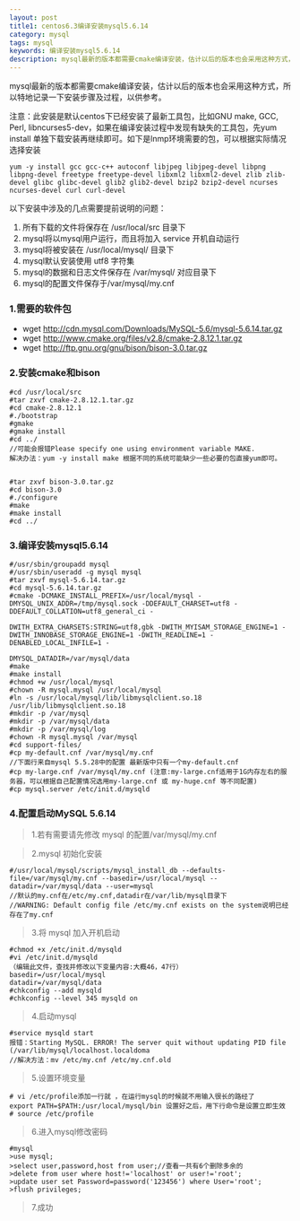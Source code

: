 ```yaml
---
layout: post
title1: centos6.3编译安装mysql5.6.14
category: mysql
tags: mysql
keywords: 编译安装mysql5.6.14
description: mysql最新的版本都需要cmake编译安装，估计以后的版本也会采用这种方式，所以特地记录一下安装步骤及过程，以供参考。
---
```


<p>mysql最新的版本都需要cmake编译安装，估计以后的版本也会采用这种方式，所以特地记录一下安装步骤及过程，以供参考。</p>
  
<p>注意：此安装是默认centos下已经安装了最新工具包，比如GNU make, GCC, Perl, libncurses5-dev，如果在编译安装过程中发现有缺失的工具包，先yum install 单独下载安装再继续即可。如下是lnmp环境需要的包，可以根据实际情况选择安装</p>

	yum -y install gcc gcc-c++ autoconf libjpeg libjpeg-devel libpng libpng-devel freetype freetype-devel libxml2 libxml2-devel zlib zlib-devel glibc glibc-devel glib2 glib2-devel bzip2 bzip2-devel ncurses ncurses-devel curl curl-devel

以下安装中涉及的几点需要提前说明的问题：

1. 所有下载的文件将保存在 /usr/local/src 目录下
2. mysql将以mysql用户运行，而且将加入 service 开机自动运行 
3. mysql将被安装在 /usr/local/mysql/ 目录下
4. mysql默认安装使用 utf8 字符集 
5. mysql的数据和日志文件保存在 /var/mysql/ 对应目录下 
6. mysql的配置文件保存于/var/mysql/my.cnf  

### 1.需要的软件包

- wget http://cdn.mysql.com/Downloads/MySQL-5.6/mysql-5.6.14.tar.gz 
- wget http://www.cmake.org/files/v2.8/cmake-2.8.12.1.tar.gz 
- wget http://ftp.gnu.org/gnu/bison/bison-3.0.tar.gz 

### 2.安装cmake和bison

	#cd /usr/local/src  
	#tar zxvf cmake-2.8.12.1.tar.gz 
	#cd cmake-2.8.12.1 
	#./bootstrap 
	#gmake
	#gmake install 
	#cd ../  
	//可能会报错Please specify one using environment variable MAKE.
	解决办法：yum -y install make 根据不同的系统可能缺少一些必要的包直接yum即可。
	
	
	#tar zxvf bison-3.0.tar.gz 
	#cd bison-3.0
	#./configure 
	#make
	#make install
	#cd ../

### 3.编译安装mysql5.6.14

	#/usr/sbin/groupadd mysql 
	#/usr/sbin/useradd -g mysql mysql
	#tar zxvf mysql-5.6.14.tar.gz
	#cd mysql-5.6.14.tar.gz
	#cmake -DCMAKE_INSTALL_PREFIX=/usr/local/mysql -DMYSQL_UNIX_ADDR=/tmp/mysql.sock -DDEFAULT_CHARSET=utf8 -DDEFAULT_COLLATION=utf8_general_ci -
	
	DWITH_EXTRA_CHARSETS:STRING=utf8,gbk -DWITH_MYISAM_STORAGE_ENGINE=1 -DWITH_INNOBASE_STORAGE_ENGINE=1 -DWITH_READLINE=1 -DENABLED_LOCAL_INFILE=1 -
	
	DMYSQL_DATADIR=/var/mysql/data
	#make 
	#make install
	#chmod +w /usr/local/mysql
	#chown -R mysql.mysql /usr/local/mysql
	#ln -s /usr/local/mysql/lib/libmysqlclient.so.18 /usr/lib/libmysqlclient.so.18  
	#mkdir -p /var/mysql
	#mkdir -p /var/mysql/data
	#mkdir -p /var/mysql/log
	#chown -R mysql.mysql /var/mysql   
	#cd support-files/
	#cp my-default.cnf /var/mysql/my.cnf 
	//下面行来自mysql 5.5.28中的配置 最新版中只有一个my-default.cnf
	#cp my-large.cnf /var/mysql/my.cnf (注意:my-large.cnf适用于1G内存左右的服务器，可以根据自己配置情况选用my-large.cnf 或 my-huge.cnf 等不同配置) 
	#cp mysql.server /etc/init.d/mysqld

### 4.配置启动MySQL 5.6.14

> 1.若有需要请先修改 mysql 的配置/var/mysql/my.cnf

> 2.mysql 初始化安装
 
	#/usr/local/mysql/scripts/mysql_install_db --defaults-file=/var/mysql/my.cnf --basedir=/usr/local/mysql --datadir=/var/mysql/data --user=mysql
	//默认的my.cnf在/etc/my.cnf,datadir在/var/lib/mysql目录下
	//WARNING: Default config file /etc/my.cnf exists on the system说明已经存在了my.cnf

> 3.将 mysql 加入开机启动 

	#chmod +x /etc/init.d/mysqld
	#vi /etc/init.d/mysqld 
	（编辑此文件，查找并修改以下变量内容:大概46，47行） 
	basedir=/usr/local/mysql
	datadir=/var/mysql/data 
	#chkconfig --add mysqld
	#chkconfig --level 345 mysqld on

> 4.启动mysql 

	#service mysqld start
	报错：Starting MySQL. ERROR! The server quit without updating PID file (/var/lib/mysql/localhost.localdoma
	//解决方法：mv /etc/my.cnf /etc/my.cnf.old

> 5.设置环境变量 

	# vi /etc/profile添加一行就 ，在运行mysql的时候就不用输入很长的路经了 
	export PATH=$PATH:/usr/local/mysql/bin 设置好之后，用下行命令是设置立即生效 
	# source /etc/profile

> 6.进入mysql修改密码

	#mysql
	>use mysql;
	>select user,password,host from user;//查看一共有6个删除多余的
	>delete from user where host!='localhost' or user!='root';
	>update user set Password=password('123456') where User='root';
	>flush privileges;

> 7.成功
